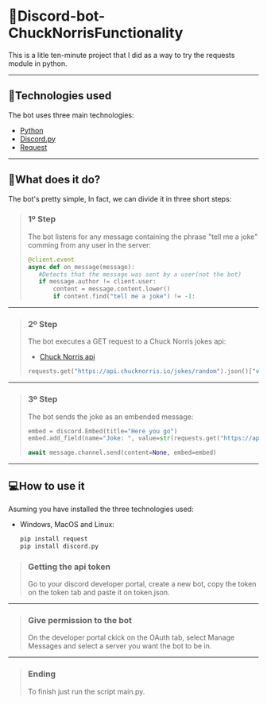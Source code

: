 # 💬Discord-bot-ChuckNorrisFunctionality

This is a litle ten-minute project that I did as a way to try the requests module in python.

<hr>

## 🚀Technologies used

The bot uses three main technologies:
 * [Python](https://www.python.org/)
 * [Discord.py](https://discordpy.readthedocs.io/en/latest/)
 * [Request](https://pypi.org/project/requests/)

<hr>

## 🔧What does it do?
The bot's pretty simple, In fact, we can divide it in three short steps:

> ### <strong>1º Step</strong>
> The bot listens for any message containing the phrase "tell me a joke" comming from any user in the server:
>```python
>@client.event
>async def on_message(message):
>    #Detects that the message was sent by a user(not the bot)
>    if message.author != client.user:
>        content = message.content.lower()
>        if content.find("tell me a joke") != -1:
>```
>

<hr>

> ### <strong>2º Step</strong>
> The bot executes a GET request to a Chuck Norris jokes api:
>  * [Chuck Norris api](https://api.chucknorris.io/jokes/random)
>```python
>requests.get("https://api.chucknorris.io/jokes/random").json()["value"]
>```
>

<hr>

> ### <strong>3º Step</strong>
> The bot sends the joke as an embended message:
>```python
>embed = discord.Embed(title="Here you go")
>embed.add_field(name="Joke: ", value=str(requests.get("https://api.chucknorris.io/jokes/random").json()["value"]))
>
>await message.channel.send(content=None, embed=embed)
>```
>

<hr>

## 💻How to use it

Asuming you have installed the three technologies used:
 * Windows, MacOS and Linux:
    ```bat
    pip install request
    pip install discord.py
    ```
> ### <strong>Getting the api token</strong>
> Go to your discord developer portal, create a new bot, copy the token on the token tab and paste it on token.json.
>

<hr>

> ### <strong>Give permission to the bot</strong>
> On the developer portal ckick on the OAuth tab, select Manage Messages and select a server you want the bot to be in.
>

<hr>

> ### <strong>Ending</strong>
> To finish just run the script main.py.
>